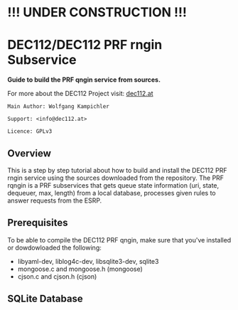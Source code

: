 # !!! UNDER CONSTRUCTION !!! #

# DEC112/DEC112 PRF rngin Subservice

__Guide to build the PRF qngin service from sources.__

For more about the DEC112 Project visit: [dec112.at](https://dec112.at)

```
Main Author: Wolfgang Kampichler

Support: <info@dec112.at>

Licence: GPLv3
```

## Overview

This is a step by step tutorial about how to build and install the DEC112 PRF rngin service using the sources downloaded from the repository. The PRF rqngin is a PRF subservices that gets queue state information (uri, state, dequeuer, max, length) from a local database, processes given rules to answer requests from the ESRP.

## Prerequisites

To be able to compile the DEC112 PRF qngin, make sure that you've installed or dowdowloaded the following:

* libyaml-dev, liblog4c-dev, libsqlite3-dev, sqlite3
* mongoose.c and mongoose.h (mongoose)
* cjson.c and cjson.h (cjson)

## SQLite Database
